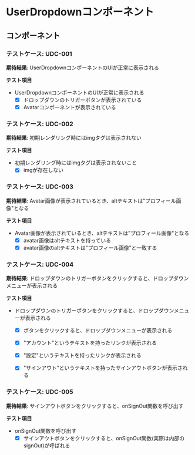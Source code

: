 # UserDropdownコンポーネント
## コンポーネント
### テストケース: UDC-001
**期待結果**:
UserDropdownコンポーネントのUIが正常に表示される

**テスト項目**
- UserDropdownコンポーネントのUIが正常に表示される
  - [x] ドロップダウンのトリガーボタンが表示されている
  - [x] Avatarコンポーネントが表示されている

### テストケース: UDC-002
**期待結果**:
初期レンダリング時にはimgタグは表示されない

**テスト項目**
- 初期レンダリング時にはimgタグは表示されないこと
  - [x] imgが存在しない

### テストケース: UDC-003
**期待結果**:
Avatar画像が表示されているとき、altテキストは"プロフィール画像"となる

**テスト項目**
- Avatar画像が表示されているとき、altテキストは"プロフィール画像"となる
  - [x] avatar画像はaltテキストを持っている
  - [x] avatar画像のaltテキストは"プロフィール画像"と一致する

### テストケース: UDC-004
**期待結果**:
ドロップダウンのトリガーボタンをクリックすると、ドロップダウンメニューが表示される

**テスト項目**
- ドロップダウンのトリガーボタンをクリックすると、ドロップダウンメニューが表示される
  - [x] ボタンをクリックすると、ドロップダウンメニューが表示される
  - [x] "アカウント"というテキストを持ったリンクが表示される
  - [x] "設定"というテキストを持ったリンクが表示される
  - [x] "サインアウト"というテキストを持ったサインアウトボタンが表示される


### テストケース: UDC-005
**期待結果**:
サインアウトボタンをクリックすると、onSignOut関数を呼び出す

**テスト項目**
- onSignOut関数を呼び出す
  - [x] サインアウトボタンをクリックすると、onSignOut関数(実際は内部のsignOut)が呼ばれる
